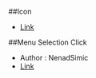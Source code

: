 ##Icon
- [Link](https://design.google.com/icons/#ic_gamepad)

##Menu Selection Click
- Author : NenadSimic
- [Link](http://opengameart.org/content/menu-selection-click)
